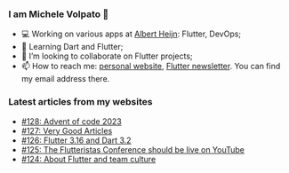 ### I am Michele Volpato 👋

- 💻 Working on various apps at [Albert Heijn](https://github.com/RoyalAholdDelhaize): Flutter, DevOps;
- 🌱 Learning Dart and Flutter;
- 📱 I’m looking to collaborate on Flutter projects;
- 📫 How to reach me: [personal website](https://volpato.dev), [Flutter newsletter](https://flutternewsletter.volpato.dev). You can find my email address there.

### Latest articles from my websites

<!-- BLOG-POST-LIST:START -->
- [#128: Advent of code 2023](https://flutternewsletter.volpato.dev/news/128-advent-of-code/)
- [#127: Very Good Articles](https://flutternewsletter.volpato.dev/news/127-very-good-articles/)
- [#126: Flutter 3.16 and Dart 3.2](https://flutternewsletter.volpato.dev/news/126-flutter-3.16-and-dart-3.2/)
- [#125: The Flutteristas Conference should be live on YouTube](https://flutternewsletter.volpato.dev/news/125-the-flutteristas-conference-should-be-live-on-youtube/)
- [#124: About Flutter and team culture](https://flutternewsletter.volpato.dev/news/124-about-flutter-and-team-culture/)
<!-- BLOG-POST-LIST:END -->
